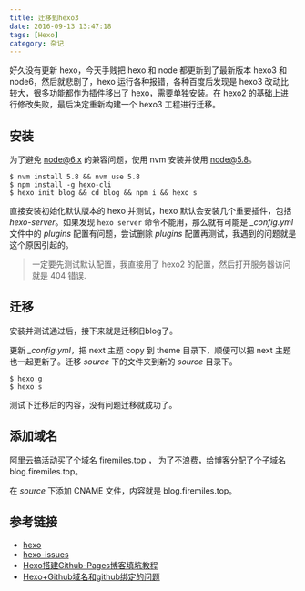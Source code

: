 ```yaml
---
title: 迁移到hexo3
date: 2016-09-13 13:47:18
tags: [Hexo]
category: 杂记
---
```


好久没有更新 hexo，今天手贱把 hexo 和 node 都更新到了最新版本 hexo3 和 node6，然后就悲剧了，hexo 运行各种报错，各种百度后发现是 hexo3 改动比较大，很多功能都作为插件移出了 hexo，需要单独安装。在 hexo2 的基础上进行修改失败，最后决定重新构建一个 hexo3 工程进行迁移。

<!--more-->
## 安装

为了避免 node@6.x 的兼容问题，使用 nvm 安装并使用 node@5.8。

```shell
$ nvm install 5.8 && nvm use 5.8
$ npm install -g hexo-cli
$ hexo init blog && cd blog && npm i && hexo s
```

直接安装初始化默认版本的 hexo 并测试，hexo 默认会安装几个重要插件，包括 *hexo-server*。如果发现 `hexo server` 命令不能用，那么就有可能是 *_config.yml* 文件中的 *plugins* 配置有问题，尝试删除 *plugins* 配置再测试，我遇到的问题就是这个原因引起的。

> 一定要先测试默认配置，我直接用了 hexo2 的配置，然后打开服务器访问就是 404 错误.

## 迁移
安装并测试通过后，接下来就是迁移旧blog了。

更新 *_config.yml*，把 next 主题 copy 到 theme 目录下，顺便可以把 next 主题也一起更新了。迁移 *source* 下的文件夹到新的 *source* 目录下。

```shell
$ hexo g
$ hexo s
```

测试下迁移后的内容，没有问题迁移就成功了。

## 添加域名
阿里云搞活动买了个域名 firemiles.top ， 为了不浪费，给博客分配了个子域名 blog.firemiles.top。

在 *source* 下添加 CNAME 文件，内容就是 blog.firemiles.top。

## 参考链接

- [hexo](hexo.io)
- [hexo-issues](https://github.com/hexojs/hexo/issues)
- [Hexo搭建Github-Pages博客填坑教程](http://www.jianshu.com/p/35e197cb1273)
- [Hexo+Github域名和github绑定的问题](http://www.jianshu.com/p/1d427e888dda)

